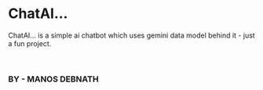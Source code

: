 <h1>ChatAI...</h1>
<p>ChatAI... is a simple ai chatbot which uses gemini data model behind it - just a fun project.</p>
<br />
<h3>BY - MANOS DEBNATH</h3>
